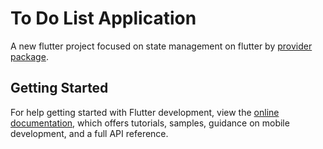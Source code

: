# To Do List Application

A new flutter project focused on state management on flutter by [provider package](https://pub.dev/packages/provider).

## Getting Started

For help getting started with Flutter development, view the
[online documentation](https://docs.flutter.dev/), which offers tutorials,
samples, guidance on mobile development, and a full API reference.
